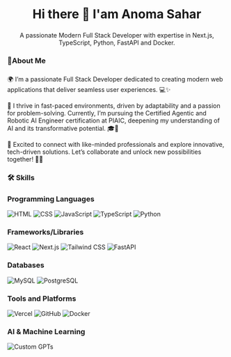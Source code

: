 <h1 align="center">Hi there 👋 I'am Anoma Sahar</h1>

###

<p align="center">A passionate Modern Full Stack Developer with expertise in Next.js, TypeScript, Python, FastAPI and Docker.</p>

###

<h3 align="left">🚀About Me</h3>

###

<p align="left">🌍 I’m a passionate Full Stack Developer dedicated to creating modern web applications that deliver seamless user experiences. 💻✨

🌟 I thrive in fast-paced environments, driven by adaptability and a passion for problem-solving. Currently, I’m pursuing the Certified Agentic and Robotic AI Engineer certification at PIAIC, deepening my understanding of AI and its transformative potential. 🎓🤖

🤝 Excited to connect with like-minded professionals and explore innovative, tech-driven solutions. Let’s collaborate and unlock new possibilities together! 🌈🚀</p>

###

<h3 align="left">🛠 Skills</h3>

###

### Programming Languages
 ![HTML](https://img.shields.io/badge/HTML-239120?style=for-the-badge&logo=html5&logoColor=white) 
 ![CSS](https://img.shields.io/badge/CSS-1572B6?style=for-the-badge&logo=css3&logoColor=white) 
 ![JavaScript](https://img.shields.io/badge/JavaScript-F7DF1E?style=for-the-badge&logo=javascript&logoColor=black) 
 ![TypeScript](https://img.shields.io/badge/TypeScript-007ACC?style=for-the-badge&logo=typescript&logoColor=white) 
 ![Python](https://img.shields.io/badge/Python-3776AB?style=for-the-badge&logo=python&logoColor=white) 

### Frameworks/Libraries
 ![React](https://img.shields.io/badge/React-61DAFB?style=for-the-badge&logo=react&logoColor=black) 
 ![Next.js](https://img.shields.io/badge/Next.js-000000?style=for-the-badge&logo=nextdotjs&logoColor=white) 
 ![Tailwind CSS](https://img.shields.io/badge/Tailwind_CSS-38B2AC?style=for-the-badge&logo=tailwind-css&logoColor=white) 
 ![FastAPI](https://img.shields.io/badge/FastAPI-009688?style=for-the-badge&logo=fastapi&logoColor=white) 

### Databases
 ![MySQL](https://img.shields.io/badge/MySQL-4479A1?style=for-the-badge&logo=mysql&logoColor=white) 
 ![PostgreSQL](https://img.shields.io/badge/PostgreSQL-336791?style=for-the-badge&logo=postgresql&logoColor=white) 

### Tools and Platforms
 ![Vercel](https://img.shields.io/badge/Vercel-000000?style=for-the-badge&logo=vercel&logoColor=white) 
 ![GitHub](https://img.shields.io/badge/GitHub-181717?style=for-the-badge&logo=github&logoColor=white) 
 ![Docker](https://img.shields.io/badge/Docker-2496ED?style=for-the-badge&logo=docker&logoColor=white) 

### AI & Machine Learning
 ![Custom GPTs](https://img.shields.io/badge/Custom%20GPTs-000000?style=for-the-badge&logo=openai&logoColor=white) 
